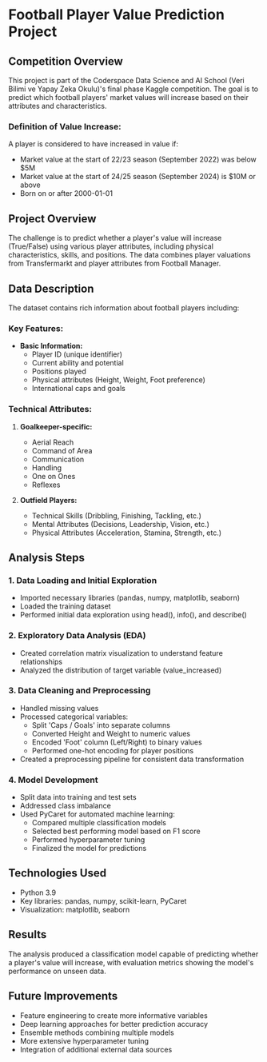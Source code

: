 # Football Player Value Prediction Project

## Competition Overview
This project is part of the Coderspace Data Science and AI School (Veri Bilimi ve Yapay Zeka Okulu)'s final phase Kaggle competition. The goal is to predict which football players' market values will increase based on their attributes and characteristics.

### Definition of Value Increase:
A player is considered to have increased in value if:
- Market value at the start of 22/23 season (September 2022) was below $5M
- Market value at the start of 24/25 season (September 2024) is $10M or above
- Born on or after 2000-01-01

## Project Overview
The challenge is to predict whether a player's value will increase (True/False) using various player attributes, including physical characteristics, skills, and positions. The data combines player valuations from Transfermarkt and player attributes from Football Manager.

## Data Description
The dataset contains rich information about football players including:

### Key Features:
- **Basic Information:**
  - Player ID (unique identifier)
  - Current ability and potential
  - Positions played
  - Physical attributes (Height, Weight, Foot preference)
  - International caps and goals

### Technical Attributes:
1. **Goalkeeper-specific:**
   - Aerial Reach
   - Command of Area
   - Communication
   - Handling
   - One on Ones
   - Reflexes

2. **Outfield Players:**
   - Technical Skills (Dribbling, Finishing, Tackling, etc.)
   - Mental Attributes (Decisions, Leadership, Vision, etc.)
   - Physical Attributes (Acceleration, Stamina, Strength, etc.)

## Analysis Steps

### 1. Data Loading and Initial Exploration
- Imported necessary libraries (pandas, numpy, matplotlib, seaborn)
- Loaded the training dataset
- Performed initial data exploration using head(), info(), and describe()

### 2. Exploratory Data Analysis (EDA)
- Created correlation matrix visualization to understand feature relationships
- Analyzed the distribution of target variable (value_increased)

### 3. Data Cleaning and Preprocessing
- Handled missing values
- Processed categorical variables:
  - Split 'Caps / Goals' into separate columns
  - Converted Height and Weight to numeric values
  - Encoded 'Foot' column (Left/Right) to binary values
  - Performed one-hot encoding for player positions
- Created a preprocessing pipeline for consistent data transformation

### 4. Model Development
- Split data into training and test sets
- Addressed class imbalance
- Used PyCaret for automated machine learning:
  - Compared multiple classification models
  - Selected best performing model based on F1 score
  - Performed hyperparameter tuning
  - Finalized the model for predictions

## Technologies Used
- Python 3.9
- Key libraries: pandas, numpy, scikit-learn, PyCaret
- Visualization: matplotlib, seaborn

## Results
The analysis produced a classification model capable of predicting whether a player's value will increase, with evaluation metrics showing the model's performance on unseen data.

## Future Improvements
- Feature engineering to create more informative variables
- Deep learning approaches for better prediction accuracy
- Ensemble methods combining multiple models
- More extensive hyperparameter tuning
- Integration of additional external data sources 